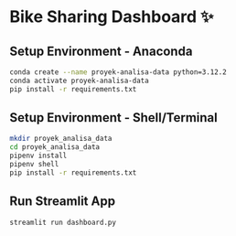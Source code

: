 # Bike Sharing Dashboard ✨

## Setup Environment - Anaconda
```bash
conda create --name proyek-analisa-data python=3.12.2
conda activate proyek-analisa-data
pip install -r requirements.txt
```

## Setup Environment - Shell/Terminal
```bash
mkdir proyek_analisa_data
cd proyek_analisa_data
pipenv install
pipenv shell
pip install -r requirements.txt
```

## Run Streamlit App
```bash
streamlit run dashboard.py
```
